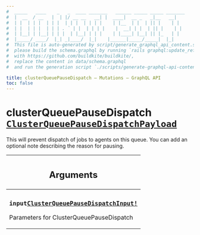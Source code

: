 ```yaml
---
#  _____   ____    _   _  ____ _______   ______ _____ _____ _______
#  |  __  / __   |  | |/ __ __   __| |  ____|  __ _   _|__   __|
#  | |  | | |  | | |  | | |  | | | |    | |__  | |  | || |    | |
#  | |  | | |  | | | . ` | |  | | | |    |  __| | |  | || |    | |
#  | |__| | |__| | | |  | |__| | | |    | |____| |__| || |_   | |
#  |_____/ ____/  |_| _|____/  |_|    |______|_____/_____|  |_|
#  This file is auto-generated by script/generate_graphql_api_content.sh,
#  please build the schema.graphql by running `rails graphql:update_reference_schema`
#  with https://github.com/buildkite/buildkite/,
#  replace the content in data/schema.graphql
#  and run the generation script `./scripts/generate-graphql-api-content.sh`.

title: clusterQueuePauseDispatch – Mutations – GraphQL API
toc: false
---
```

<!-- vale off -->
<h1 class="has-pills" data-algolia-exclude>
  clusterQueuePauseDispatch
  <a href="/docs/apis/graphql/schemas/object/clusterqueuepausedispatchpayload" class="pill pill--object pill--normal-case pill--large" title="Go to OBJECT ClusterQueuePauseDispatchPayload">
  <code>ClusterQueuePauseDispatchPayload</code>
</a>

</h1>
<!-- vale on -->


This will prevent dispatch of jobs to agents on this queue. You can add an optional note describing the reason for pausing.

<table class="responsive-table responsive-table--single-column-rows">
  <thead>
    <th>
      <h2 data-algolia-exclude>Arguments</h2>
    </th>
  </thead>
  <tbody>
    <tr><td><h3 class="is-small has-pills"><code>input</code><a href="/docs/apis/graphql/schemas/input_object/clusterqueuepausedispatchinput" class="pill pill--input_object pill--normal-case pill--medium" title="Go to INPUT_OBJECT ClusterQueuePauseDispatchInput"><code>ClusterQueuePauseDispatchInput!</code></a></h3><p>Parameters for ClusterQueuePauseDispatch</p></td></tr>
  </tbody>
</table>

